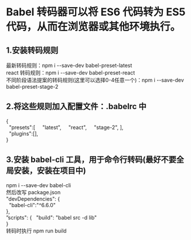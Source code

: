 # Babel 转码器可以将 ES6 代码转为 ES5 代码，从而在浏览器或其他环境执行。
## 1.安装转码规则
最新转码规则：npm i --save-dev babel-preset-latest  
react 转码规则：npm i --save-dev babel-preset-react  
不同阶段语法提案的转码规则(这里可以选择0-4任意一个)：npm i --save-dev babel-preset-stage-2  
## 2.将这些规则加入配置文件：.babelrc 中  
{  
&nbsp;&nbsp;"presets":[
&nbsp;&nbsp;&nbsp;&nbsp;"latest",
&nbsp;&nbsp;&nbsp;&nbsp;"react",
&nbsp;&nbsp;&nbsp;&nbsp;"stage-2",
],  
&nbsp;&nbsp;"plugins":[],  
}
## 3.安装 babel-cli 工具，用于命令行转码(最好不要全局安装，安装在项目中)
npm i --save-dev babel-cli  
然后改写 package.json  
"devDependencies": {  
&nbsp;&nbsp;"babel-cli":"^6.6.0"  
},  
”scripts": {
&nbsp;&nbsp;"build": "babel src -d lib"  
}  
转码时执行 npm run build
